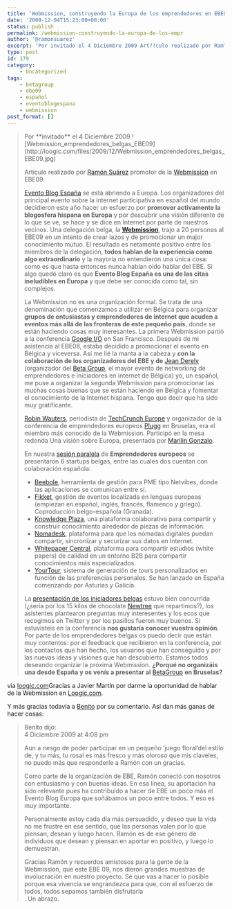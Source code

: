 ```yaml
---
title: 'Webmission, construyendo la Europa de los emprendedores en EBE09'
date: '2009-12-04T15:23:00+00:00'
status: publish
permalink: /webmission-construyendo-la-europa-de-los-empr
author: '@ramonsuarez'
excerpt: 'Por invitado el 4 Diciembre 2009 Art??culo realizado por Ram??n Su??rez promotor de la Webmission en EBE09. Evento Blog Espa??a se est?? abriendo a Europa. Los organizadores del principal evento sobre la internet participativa en espa??ol del mund...'
type: post
id: 179
category:
    - Uncategorized
tags:
    - betagroup
    - ebe09
    - español
    - eventoblogespana
    - webmission
post_format: []
---
```

> <div><span>Por **invitado** el 4 Diciembre 2009 </span>![Webmission_emprendedores_belgas_EBE09](http://loogic.com/files/2009/12/Webmission_emprendedores_belgas_EBE09.jpg)
> 
> Artículo realizado por [Ramón Suárez](http://twitter.com/ramonsuarez) promotor de la [Webmission](http://wiki.webmission.be/ebe09) en EBE09.
> 
> [Evento Blog España](http://www.eventoblog.com/) se está abriendo a Europa. Los organizadores del principal evento sobre la internet participativa en español del mundo decidieron este año hacer un esfuerzo por **promover activamente la blogosfera hispana en Europa** y por descubrir una visión diferente de lo que se ve, se hace y se dice en Internet por parte de nuestros vecinos. Una delegación belga, la **[Webmission](http://wiki.webmission.be/ebe09)**, trajo a 20 personas al EBE09 en un intento de crear lazos y de promocionar un major conocimiento mútuo. El resultado es netamente positivo entre los miembros de la delegación, **todos hablan de la experiencia como algo extraordinario** y la mayoría no entendieron una única cosa: como es que hasta entonces nunca habían oido hablar del EBE. Sí algo quedó claro es que **Evento Blog España es una de las citas ineludibles en Europa** y que debe ser conocida como tal, sin complejos.
> 
> La Webmission no es una organización formal. Se trata de una denominación que comenzamos a utilizar en Bélgica para organizar **grupos de entusiastas y emprendedores de internet que acuden a eventos más allá de las fronteras de este pequeño país**, donde se están haciendo cosas muy ineresantes. La primera Webmission partió a la conferencia [Google I/O](http://code.google.com/events/io/2008/) en San Francisco. Después de mi asistencia al EBE08, estaba decidido a promocionar el evento en Bélgica y viceversa. Así me lié la manta a la cabeza y **con la colaboración de los organizadores del EBE y de** [Jean Derely](http://www.linkedin.com/in/jderely) (organizador del [Beta Group](http://www.betagroup.be/), el mayor evento de networking de emprendedores e iniciadores en internet de Bélgica) yo, un español, me puse a organizar la segunda Webmission para promocionar las muchas cosas buenas que se están haciendo en Bélgica y fomentar el conocimiento de la Internet hispana. Tengo que decir que ha sido muy gratificante.
> 
> [Robin Wauters](http://robinwauters.com/), periodista de [TechCrunch Europe](http://www.techcrunch.com/author/robin/) y organizador de la conferencia de emprendedores europeos [Plugg](http://plugg.eu/) en Bruselas, era el miembro más conocido de la Webmission. Participó en la mesa redonda Una visión sobre Europa, presentada por [Marilin Gonzalo](http://twitter.com/MARILINK).
> 
> En nuestra [sesión paralela](http://eventoblog.com/2009/10/4-sesiones-paralelas-ebe09/) de **Emprendedores europeos** se presentaron 6 startups belgas, entre las cuales dos cuentan con colaboración española:
> 
> - [<span>Beebole</span>](http://beebole.com/en/ "http://beebole.com/en/"), herramienta de gestión para PME tipo Netvibes, donde las aplicaciones se comunican entre sí.
> - [<span>Fikket</span>](http://www.fikket.com/ "http://www.fikket.com/"), gestión de eventos localizada en lenguas europeas (empiezan en español, inglés, francés, flamenco y griego). Coproduccíón belgo-española (Granada).
> - [Knowledge Plaza](http://www.knowledgeplaza.be/ "http://www.knowledgeplaza.be/"), una plataforma colaborativa para compartir y construir conocimiento alrededor de piezas de información.
> - [Nomadesk](http://www.nomadesk.com/ "http://www.nomadesk.com/"), plataforma para que los nómadas digitales puedan compartir, sincronizar y securizar sus datos en Internet.
> - [Whitepaper Central](http://www.whitepapercentral.com/ "http://www.whitepapercentral.com/"), plataforma para compartir estudios (white papers) de calidad en un entorno B2B para compartir conocimientos más especializados.
> - [YourTour](http://www.yourtour.com/ "http://www.yourtour.com/"), sistema de generación de tours personalizados en función de las preferencias personales. Se han lanzado en España comenzando por Asturias y Galicia.
> 
> La [presentación de los iniciadores belgas](http://eventoblog.com/2009/11/emprendedores-europeos-betagroup/) estuvo bien concurrida (¿sería por los 15 kilos de chocolate [Newtree](http://www.newtree.com/) que repartimos?), los asistentes plantearon preguntas muy interesentes y los ecos que recogimos en Twitter y por los pasillos fueron muy buenos. Sí estuvísteis en la conferencia **nos gustaría conocer vuestra opinión**. Por parte de los emprendedores belgas os puedo decir que están muy contentos: por el feedback que recibieron en la conferencia, por los contactos que han hecho, los usuarios que han conseguido y por las nuevas ideas y visiones que han descubierto. Estamos todos deseando organizar la próxima Webmission. **¿Porqué no organizáis una desde España y os venís a presentar al** [BetaGroup](http://www.betagroup.be/) **en Bruselas?**
> 
> </div>

via [loogic.com](http://loogic.com/construyendo-la-europa-de-los-emprendedores-en-ebe09/)</div>Gracias a Javier Martín por darme la oportunidad de hablar de la Webmission en [Loogic.com](http://www.loogic.com).

Y más gracias todavía a [Benito](http://www.benitocastro.com) por su comentario. Así dan más ganas de hacer cosas:

> Benito dijo:   
> 4 Diciembre 2009 at 4:08 pm
> 
> Aun a riesgo de poder participar en un pequeño ‘juego floral’del estilo de, y tu más, tu rosal es más fresco y más oloroso que mis claveles, no puedo más que responderle a Ramón con un gracias.
> 
> Como parte de la organización de EBE, Ramón conectó con nosotros con entusiasmo y con buenas ideas. En esa línea, su aportación ha sido relevante pues ha contribuido a hacer de EBE un poco más el Evento Blog Europa que soñábamos un poco entre todos. Y eso es muy importante.
> 
> Personalmente estoy cada día más persuadido, y deseo que la vida no me frustre en ese sentido, que las personas valen por lo que piensan, desean y luego hacen. Ramón es de ese género de individuos que desean y piensan en aportar en positivo, y luego lo demuestran.
> 
> Gracias Ramón y recuerdos amistosos para la gente de la Webmission, que este EBE 09, nos dieron grandes muestras de involucración en nuestro proyecto. Sé que vas a hacer lo posible porque esa vivencia se engrandezca para que, con el esfuerzo de todos, todos sepamos también disfrutarla  
> . Un abrazo.

</div>